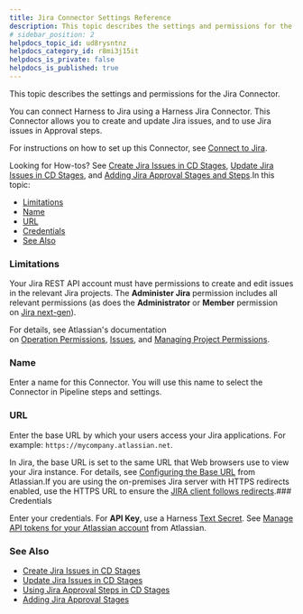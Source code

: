 ```yaml
---
title: Jira Connector Settings Reference
description: This topic describes the settings and permissions for the Jira Connector.
# sidebar_position: 2
helpdocs_topic_id: ud8rysntnz
helpdocs_category_id: r8mi3j15it
helpdocs_is_private: false
helpdocs_is_published: true
---
```


This topic describes the settings and permissions for the Jira Connector.

You can connect Harness to Jira using a Harness Jira Connector. This Connector allows you to create and update Jira issues, and to use Jira issues in Approval steps.

For instructions on how to set up this Connector, see [Connect to Jira](/article/e6s32ec7i7-connect-to-jira).

Looking for How-tos? See [Create Jira Issues in CD Stages](/article/yu40zr6cvm-create-jira-issues-in-cd-stages), [Update Jira Issues in CD Stages](https://newdocs.helpdocs.io/article/urdkli9e74-update-jira-issues-in-cd-stages), and [Adding Jira Approval Stages and Steps](/article/2lhfk506r8-adding-jira-approval-stages).In this topic:

* [Limitations](https://ngdocs.harness.io/article/ud8rysntnz-jira-connector-settings-reference#limitations)
* [Name](https://ngdocs.harness.io/article/ud8rysntnz-jira-connector-settings-reference#name)
* [URL](https://ngdocs.harness.io/article/ud8rysntnz-jira-connector-settings-reference#url)
* [Credentials](https://ngdocs.harness.io/article/ud8rysntnz-jira-connector-settings-reference#credentials)
* [See Also](https://ngdocs.harness.io/article/ud8rysntnz-jira-connector-settings-reference#see_also)

### Limitations

Your Jira REST API account must have permissions to create and edit issues in the relevant Jira projects. The **Administer Jira** permission includes all relevant permissions (as does the **Administrator** or **Member** permission on [Jira next-gen](https://confluence.atlassian.com/jirasoftwarecloud/overview-of-permissions-in-next-gen-projects-959283605.html)).

For details, see Atlassian's documentation on [Operation Permissions](https://developer.atlassian.com/cloud/jira/platform/rest/v3/?utm_source=%2Fcloud%2Fjira%2Fplatform%2Frest%2F&utm_medium=302#permissions), [Issues](https://developer.atlassian.com/cloud/jira/platform/rest/v3/?utm_source=%2Fcloud%2Fjira%2Fplatform%2Frest%2F&utm_medium=302#api-group-Issues), and [Managing Project Permissions](https://confluence.atlassian.com/adminjiracloud/managing-project-permissions-776636362.html#Managingprojectpermissions-Projectpermissionsoverview).

### Name

Enter a name for this Connector. You will use this name to select the Connector in Pipeline steps and settings.

### URL

Enter the base URL by which your users access your Jira applications. For example: `https://mycompany.atlassian.net`.

In Jira, the base URL is set to the same URL that Web browsers use to view your Jira instance. For details, see [Configuring the Base URL](https://confluence.atlassian.com/adminjiraserver071/configuring-the-base-url-802593107.html) from Atlassian.If you are using the on-premises Jira server with HTTPS redirects enabled, use the HTTPS URL to ensure the [JIRA client follows redirects](https://confluence.atlassian.com/adminjiraserver/running-jira-applications-over-ssl-or-https-938847764.html#:~:text=If%20you%20want%20to%20only,to%20the%20corresponding%20HTTPS%20URLs.).### Credentials

Enter your credentials. For **API Key**, use a Harness [Text Secret](/article/osfw70e59c-add-use-text-secrets). See [Manage API tokens for your Atlassian account](https://support.atlassian.com/atlassian-account/docs/manage-api-tokens-for-your-atlassian-account/) from Atlassian.

### See Also

* [Create Jira Issues in CD Stages](/article/yu40zr6cvm-create-jira-issues-in-cd-stages)
* [Update Jira Issues in CD Stages](/article/urdkli9e74-update-jira-issues-in-cd-stages)
* [Using Jira Approval Steps in CD Stages](https://newdocs.helpdocs.io/article/urdkli9e74-update-jira-issues-in-cd-stages)
* [Adding Jira Approval Stages](/article/2lhfk506r8-adding-jira-approval-stages)

